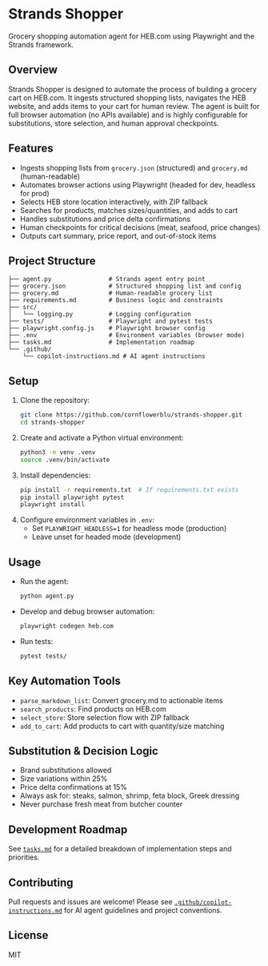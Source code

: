 # Strands Shopper

Grocery shopping automation agent for HEB.com using Playwright and the Strands framework.

## Overview
Strands Shopper is designed to automate the process of building a grocery cart on HEB.com. It ingests structured shopping lists, navigates the HEB website, and adds items to your cart for human review. The agent is built for full browser automation (no APIs available) and is highly configurable for substitutions, store selection, and human approval checkpoints.

## Features
- Ingests shopping lists from `grocery.json` (structured) and `grocery.md` (human-readable)
- Automates browser actions using Playwright (headed for dev, headless for prod)
- Selects HEB store location interactively, with ZIP fallback
- Searches for products, matches sizes/quantities, and adds to cart
- Handles substitutions and price delta confirmations
- Human checkpoints for critical decisions (meat, seafood, price changes)
- Outputs cart summary, price report, and out-of-stock items

## Project Structure
```
├── agent.py                # Strands agent entry point
├── grocery.json            # Structured shopping list and config
├── grocery.md              # Human-readable grocery list
├── requirements.md         # Business logic and constraints
├── src/
│   └── logging.py          # Logging configuration
├── tests/                  # Playwright and pytest tests
├── playwright.config.js    # Playwright browser config
├── .env                    # Environment variables (browser mode)
├── tasks.md                # Implementation roadmap
└── .github/
    └── copilot-instructions.md # AI agent instructions
```

## Setup
1. Clone the repository:
   ```bash
   git clone https://github.com/cornflowerblu/strands-shopper.git
   cd strands-shopper
   ```
2. Create and activate a Python virtual environment:
   ```bash
   python3 -m venv .venv
   source .venv/bin/activate
   ```
3. Install dependencies:
   ```bash
   pip install -r requirements.txt  # If requirements.txt exists
   pip install playwright pytest
   playwright install
   ```
4. Configure environment variables in `.env`:
   - Set `PLAYWRIGHT_HEADLESS=1` for headless mode (production)
   - Leave unset for headed mode (development)

## Usage
- Run the agent:
  ```bash
  python agent.py
  ```
- Develop and debug browser automation:
  ```bash
  playwright codegen heb.com
  ```
- Run tests:
  ```bash
  pytest tests/
  ```

## Key Automation Tools
- `parse_markdown_list`: Convert grocery.md to actionable items
- `search_products`: Find products on HEB.com
- `select_store`: Store selection flow with ZIP fallback
- `add_to_cart`: Add products to cart with quantity/size matching

## Substitution & Decision Logic
- Brand substitutions allowed
- Size variations within 25%
- Price delta confirmations at 15%
- Always ask for: steaks, salmon, shrimp, feta block, Greek dressing
- Never purchase fresh meat from butcher counter

## Development Roadmap
See [`tasks.md`](tasks.md) for a detailed breakdown of implementation steps and priorities.

## Contributing
Pull requests and issues are welcome! Please see [`.github/copilot-instructions.md`](.github/copilot-instructions.md) for AI agent guidelines and project conventions.

## License
MIT
